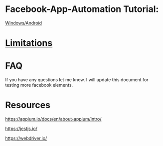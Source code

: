 # Facebook-App-Automation Tutorial:

[Windows/Android]()

# [Limitations]()

# FAQ

If you have any questions let me know. I will update this document for testing more facebook elements.

# Resources

https://appium.io/docs/en/about-appium/intro/

https://jestjs.io/

https://webdriver.io/
